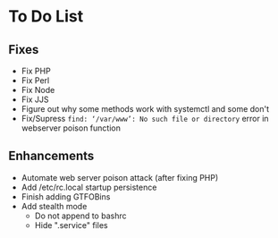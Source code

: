 # To Do List

## Fixes

- Fix PHP
- Fix Perl
- Fix Node
- Fix JJS
- Figure out why some methods work with systemctl and some don't
- Fix/Supress `find: ‘/var/www’: No such file or directory` error in webserver poison function

## Enhancements

- Automate web server poison attack (after fixing PHP)
- Add /etc/rc.local startup persistence
- Finish adding GTFOBins
- Add stealth mode
	- Do not append to bashrc
	- Hide ".service" files
